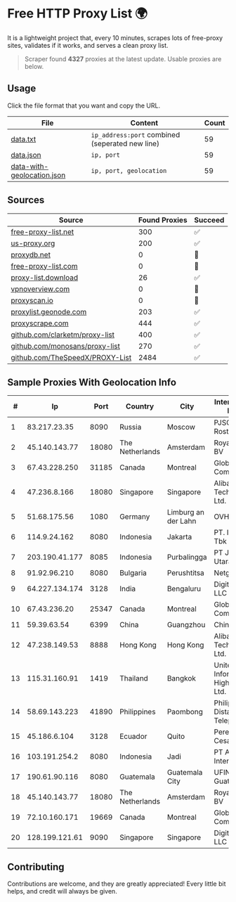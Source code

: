 
# Free HTTP Proxy List 🌍

It is a lightweight project that, every 10 minutes, scrapes lots of free-proxy sites, validates if it works, and serves a clean proxy list.


> Scraper found **4327** proxies at the latest update. Usable proxies are below.

## Usage

Click the file format that you want and copy the URL.


|File|Content|Count|
|----|-------|-----|
|[data.txt](https://raw.githubusercontent.com/themiralay/Proxy-List-World/master/data.txt)|`ip_address:port` combined (seperated new line)|59|
|[data.json](https://raw.githubusercontent.com/themiralay/Proxy-List-World/master/data.json)|`ip, port`|59|
|[data-with-geolocation.json](https://raw.githubusercontent.com/themiralay/Proxy-List-World/master/data-with-geolocation.json)|`ip, port, geolocation`|59|

## Sources

|Source|Found Proxies|Succeed|
|------|-------------|-------|
|[free-proxy-list.net](https://free-proxy-list.net)|300|✅|
|[us-proxy.org](https://www.us-proxy.org)|200|✅|
|[proxydb.net](http://proxydb.net)|0|🚫|
|[free-proxy-list.com](https://free-proxy-list.com/?page=&port=&type%5B%5D=http&type%5B%5D=https&up_time=0&search=Search)|0|🚫|
|[proxy-list.download](https://www.proxy-list.download/HTTP)|26|✅|
|[vpnoverview.com](https://vpnoverview.com/privacy/anonymous-browsing/free-proxy-servers)|0|🚫|
|[proxyscan.io](https://www.proxyscan.io)|0|🚫|
|[proxylist.geonode.com](https://proxylist.geonode.com/api/proxy-list?limit=300&page=1&sort_by=lastChecked&sort_type=desc&protocols=http,https)|203|✅|
|[proxyscrape.com](https://api.proxyscrape.com/v2/?request=displayproxies&protocol=http&timeout=10000&country=all&ssl=all&anonymity=all)|444|✅|
|[github.com/clarketm/proxy-list](https://raw.githubusercontent.com/clarketm/proxy-list/master/proxy-list-raw.txt)|400|✅|
|[github.com/monosans/proxy-list](https://raw.githubusercontent.com/monosans/proxy-list/main/proxies/http.txt)|270|✅|
|[github.com/TheSpeedX/PROXY-List](https://raw.githubusercontent.com/TheSpeedX/PROXY-List/master/http.txt)|2484|✅|


## Sample Proxies With Geolocation Info

|#|Ip|Port|Country|City|Internet Service Provider|
|-|--|----|-------|----|-------------------------|
|1|83.217.23.35|8090|Russia|Moscow|PJSC Rostelecom|
|2|45.140.143.77|18080|The Netherlands|Amsterdam|RoyaleHosting BV|
|3|67.43.228.250|31185|Canada|Montreal|GloboTech Communications|
|4|47.236.8.166|18080|Singapore|Singapore|Alibaba (US) Technology Co., Ltd.|
|5|51.68.175.56|1080|Germany|Limburg an der Lahn|OVH SAS|
|6|114.9.24.162|8080|Indonesia|Jakarta|PT. INDOSAT Tbk|
|7|203.190.41.177|8085|Indonesia|Purbalingga|PT Jaring Lintas Utara|
|8|91.92.96.210|8080|Bulgaria|Perushtitsa|Netguard LLC|
|9|64.227.134.174|3128|India|Bengaluru|DigitalOcean, LLC|
|10|67.43.236.20|25347|Canada|Montreal|GloboTech Communications|
|11|59.39.63.54|6399|China|Guangzhou|Chinanet|
|12|47.238.149.53|8888|Hong Kong|Hong Kong|Alibaba (US) Technology Co., Ltd.|
|13|115.31.160.91|1419|Thailand|Bangkok|United Information Highway Co., Ltd.|
|14|58.69.143.223|41890|Philippines|Paombong|Philippine Long Distance Telephone Co.|
|15|45.186.6.104|3128|Ecuador|Quito|Perez Tito Julio Cesar|
|16|103.191.254.2|8080|Indonesia|Jadi|PT Ayodya Data Internusa|
|17|190.61.90.116|8080|Guatemala|Guatemala City|UFINET Guatemala S. A|
|18|45.140.143.77|18080|The Netherlands|Amsterdam|RoyaleHosting BV|
|19|72.10.160.171|19669|Canada|Montreal|GloboTech Communications|
|20|128.199.121.61|9090|Singapore|Singapore|DigitalOcean, LLC|



## Contributing

Contributions are welcome, and they are greatly appreciated! Every
little bit helps, and credit will always be given.

